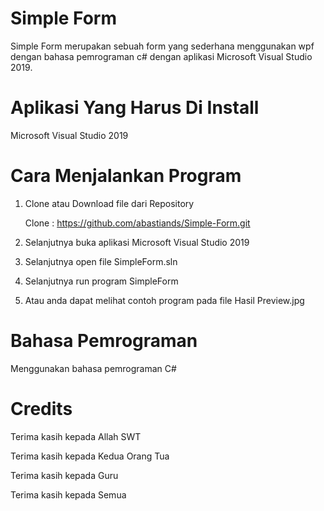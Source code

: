 # Simple Form 
Simple Form merupakan sebuah form yang sederhana menggunakan wpf dengan bahasa pemrograman c# dengan aplikasi Microsoft Visual Studio 2019. 

# Aplikasi Yang Harus Di Install 
Microsoft Visual Studio 2019 

# Cara Menjalankan Program 
1. Clone atau Download file dari Repository

   Clone : https://github.com/abastiands/Simple-Form.git
  
2. Selanjutnya buka aplikasi Microsoft Visual Studio 2019 

3. Selanjutnya open file SimpleForm.sln 

5. Selanjutnya run program SimpleForm 

6. Atau anda dapat melihat contoh program pada file Hasil Preview.jpg 

# Bahasa Pemrograman
Menggunakan bahasa pemrograman C#

# Credits 
Terima kasih kepada Allah SWT 

Terima kasih kepada Kedua Orang Tua 

Terima kasih kepada Guru

Terima kasih kepada Semua
